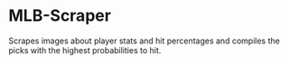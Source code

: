 # MLB-Scraper
Scrapes images about player stats and hit percentages and compiles the picks with the highest probabilities to hit.
